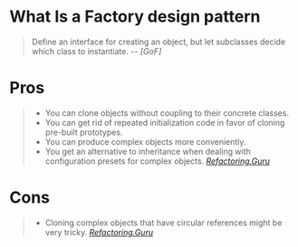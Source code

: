 # What Is a Factory design pattern

> Define an interface for creating an object, but let subclasses decide which class to instantiate.
> -- <cite>[GoF]</cite>

# Pros

> - You can clone objects without coupling to their concrete classes.
> - You can get rid of repeated initialization code in favor of cloning pre-built prototypes.
> - You can produce complex objects more conveniently.
> - You get an alternative to inheritance when dealing with configuration presets for complex objects.
<cite>[Refactoring.Guru][1]</cite>

# Cons

> - Cloning complex objects that have circular references might be very tricky.
>   <cite>[Refactoring.Guru][1]</cite>

[1]: https://refactoring.guru/design-patterns/prototype
